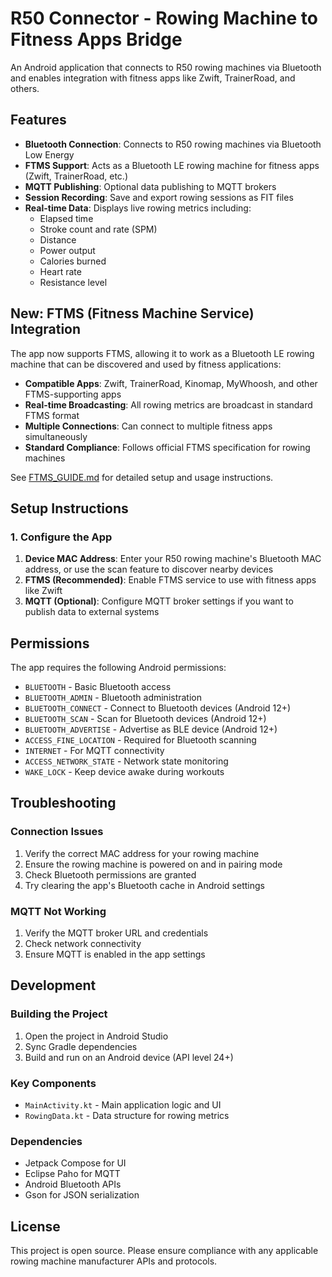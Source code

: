 # R50 Connector - Rowing Machine to Fitness Apps Bridge

An Android application that connects to R50 rowing machines via Bluetooth and enables integration with fitness apps like Zwift, TrainerRoad, and others.

## Features

- **Bluetooth Connection**: Connects to R50 rowing machines via Bluetooth Low Energy
- **FTMS Support**: Acts as a Bluetooth LE rowing machine for fitness apps (Zwift, TrainerRoad, etc.)
- **MQTT Publishing**: Optional data publishing to MQTT brokers
- **Session Recording**: Save and export rowing sessions as FIT files
- **Real-time Data**: Displays live rowing metrics including:
  - Elapsed time
  - Stroke count and rate (SPM)
  - Distance
  - Power output
  - Calories burned
  - Heart rate
  - Resistance level

## New: FTMS (Fitness Machine Service) Integration

The app now supports FTMS, allowing it to work as a Bluetooth LE rowing machine that can be discovered and used by fitness applications:

- **Compatible Apps**: Zwift, TrainerRoad, Kinomap, MyWhoosh, and other FTMS-supporting apps
- **Real-time Broadcasting**: All rowing metrics are broadcast in standard FTMS format
- **Multiple Connections**: Can connect to multiple fitness apps simultaneously
- **Standard Compliance**: Follows official FTMS specification for rowing machines

See [FTMS_GUIDE.md](FTMS_GUIDE.md) for detailed setup and usage instructions.

## Setup Instructions

### 1. Configure the App

1. **Device MAC Address**: Enter your R50 rowing machine's Bluetooth MAC address, or use the scan feature to discover nearby devices
2. **FTMS (Recommended)**: Enable FTMS service to use with fitness apps like Zwift
3. **MQTT (Optional)**: Configure MQTT broker settings if you want to publish data to external systems

## Permissions

The app requires the following Android permissions:

- `BLUETOOTH` - Basic Bluetooth access
- `BLUETOOTH_ADMIN` - Bluetooth administration
- `BLUETOOTH_CONNECT` - Connect to Bluetooth devices (Android 12+)
- `BLUETOOTH_SCAN` - Scan for Bluetooth devices (Android 12+)
- `BLUETOOTH_ADVERTISE` - Advertise as BLE device (Android 12+)
- `ACCESS_FINE_LOCATION` - Required for Bluetooth scanning
- `INTERNET` - For MQTT connectivity
- `ACCESS_NETWORK_STATE` - Network state monitoring
- `WAKE_LOCK` - Keep device awake during workouts

## Troubleshooting

### Connection Issues

1. Verify the correct MAC address for your rowing machine
2. Ensure the rowing machine is powered on and in pairing mode
3. Check Bluetooth permissions are granted
4. Try clearing the app's Bluetooth cache in Android settings

### MQTT Not Working

1. Verify the MQTT broker URL and credentials
2. Check network connectivity
3. Ensure MQTT is enabled in the app settings

## Development

### Building the Project

1. Open the project in Android Studio
2. Sync Gradle dependencies
3. Build and run on an Android device (API level 24+)

### Key Components

- `MainActivity.kt` - Main application logic and UI
- `RowingData.kt` - Data structure for rowing metrics

### Dependencies

- Jetpack Compose for UI
- Eclipse Paho for MQTT
- Android Bluetooth APIs
- Gson for JSON serialization

## License

This project is open source. Please ensure compliance with any applicable rowing machine manufacturer APIs and protocols.
